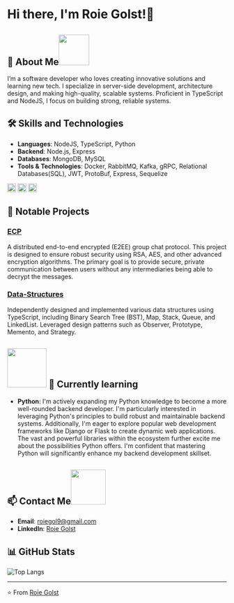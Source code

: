 # Hi there, I'm Roie Golst!👋
## 🌟 About Me<img height="70" src="https://github.com/roieGolst/roieGolst/assets/102251357/d3d9e406-7a62-4735-8104-ce3f9b3ae7fb"> 

I’m a software developer who loves creating innovative solutions and learning new tech. I specialize in server-side development, architecture design, and making high-quality, scalable systems. Proficient in TypeScript and NodeJS, I focus on building strong, reliable systems.

## 🛠️ Skills and Technologies

- **Languages**: NodeJS, TypeScript, Python 
- **Backend**: Node.js, Express
- **Databases**: MongoDB, MySQL
- **Tools & Technologies**: Docker, RabbitMQ, Kafka, gRPC, Relational Databases(SQL), JWT, ProtoBuf, Express, Sequelize

<code><img height="20" alt="python" src="https://github.com/roieGolst/roieGolst/assets/102251357/41d72c7b-0838-4008-bbdb-90378c160564"></code>
<code><img height="20" alt="typescript" src="https://github.com/roieGolst/roieGolst/assets/102251357/441c78c3-a091-4d64-bed8-16eba8f8beed"></code>
<code><img height="20" alt="nodejs" src="https://github.com/roieGolst/roieGolst/assets/102251357/ab1eeb36-3a7d-40b1-a4d6-5e0f045d9b25"></code>


## 📂 Notable Projects

### [ECP](https://github.com/roieGolst/Encrypted-chat)
A distributed end-to-end encrypted (E2EE) group chat protocol. This project is designed to ensure robust security using RSA, AES, and other advanced encryption algorithms. The primary goal is to provide secure, private communication between users without any intermediaries being able to decrypt the messages.

### [Data-Structures](https://github.com/roieGolst/Data-Structures)
Independently designed and implemented various data structures using TypeScript, including Binary Search Tree (BST), Map, Stack, Queue, and LinkedList. Leveraged design patterns such as Observer, Prototype, Memento, and Strategy.

## <img height="90" src="https://github.com/roieGolst/roieGolst/assets/102251357/d3c1f784-b6e6-4a95-8c65-6ae7da9503d9"> 🌱 Currently learning
- **Python**: I'm actively expanding my Python knowledge to become a more well-rounded backend developer. I'm particularly interested in leveraging Python's principles to build robust and maintainable backend systems. Additionally, I'm eager to explore popular web development frameworks like Django or Flask to create dynamic web applications. The vast and powerful libraries within the ecosystem further excite me about the possibilities Python offers. I'm confident that mastering Python will significantly enhance my backend development skillset.


## 📫 Contact Me<img height="80" src="https://github.com/roieGolst/roieGolst/assets/102251357/756b58a7-23b1-4587-b957-f2f75d5767ab">

- **Email**: roiegol9@gmail.com
- **LinkedIn**: [Roie Golst](https://www.linkedin.com/in/roie-golst/)

## 📊 GitHub Stats

![Top Langs](https://github-readme-stats.vercel.app/api/top-langs/?username=roieGolst&layout=compact)

---

⭐️ From [Roie Golst](https://github.com/roieGolst) 
